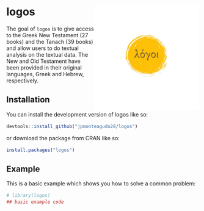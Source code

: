 
<!-- README.md is generated from README.Rmd. Please edit that file -->

# logos <img src="man/figures/logo.png" align="right" height="275" alt="" />

<!-- badges: start -->
<!-- badges: end -->

The goal of `logos` is to give access to the Greek New Testament (27
books) and the Tanach (39 books) and allow users to do textual analysis
on the textual data. The New and Old Testament have been provided in
their original languages, Greek and Hebrew, respectively.

## Installation

You can install the development version of logos like so:

``` r
devtools::install_github("jpmonteagudo28/logos")
```

or download the package from CRAN like so:

``` r
install.packages("logos")
```

## Example

This is a basic example which shows you how to solve a common problem:

``` r
# library(logos)
## basic example code
```
